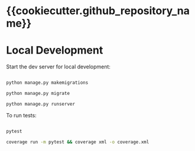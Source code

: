 # {{cookiecutter.github_repository_name}}

# Local Development

Start the dev server for local development:
```bash

python manage.py makemigrations

python manage.py migrate

python manage.py runserver
```

To run tests:
```bash

pytest

coverage run -m pytest && coverage xml -o coverage.xml
```